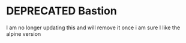 # DEPRECATED Bastion

I am no longer updating this and will remove it once i am sure I like the alpine version
